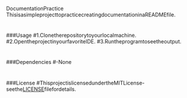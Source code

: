 DocumentationPractice
ThisisasimpleprojecttopracticecreatingdocumentationinaREADMEfile.
#
###Usage
#1.Clonetherepositorytoyourlocalmachine.
#2.OpentheprojectinyourfavoriteIDE.
#3.Runtheprogramtoseetheoutput.
#
###Dependencies
#-None
#
###License
#ThisprojectislicensedundertheMITLicense-seethe[LICENSE](LICENSE)filefordetails.
